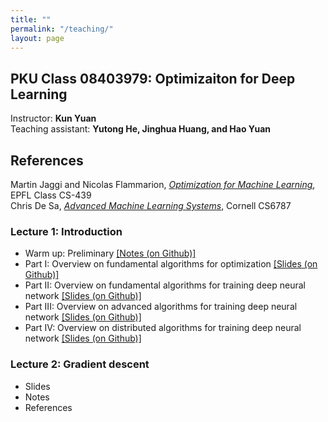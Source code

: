 ```yaml
---
title: ""
permalink: "/teaching/"
layout: page
---
```


## PKU Class 08403979: Optimizaiton for Deep Learning

Instructor: **Kun Yuan** <br>
Teaching assistant: **Yutong He, Jinghua Huang, and Hao Yuan**

## References
Martin Jaggi and Nicolas Flammarion, *[Optimization for Machine Learning](https://github.com/epfml/OptML_course)*, EPFL Class CS-439 <br>
Chris De Sa, *[Advanced Machine Learning Systems](https://www.cs.cornell.edu/courses/cs6787/2021fa/)*, Cornell CS6787

### Lecture 1: Introduction <br>
- Warm up: Preliminary [[Notes (on Github)]](https://github.com/kunyuan827/kunyuan827.github.io/raw/master/resources/Lec1_notes.pdf)  <br>
- Part   I: Overview on fundamental algorithms for optimization [[Slides (on Github)]](https://github.com/kunyuan827/kunyuan827.github.io/raw/master/resources/Lec1_Introduction_01.pdf) <br> 
- Part  II: Overview on fundamental algorithms for training deep neural network [[Slides (on Github)]](https://github.com/kunyuan827/kunyuan827.github.io/raw/master/resources/Lec1_Introduction_02.pdf) <br> 
- Part III: Overview on advanced algorithms for training deep neural network [[Slides (on Github)]](https://github.com/kunyuan827/kunyuan827.github.io/raw/master/resources/Lec1_Introduction_03.pdf) <br>
- Part  IV: Overview on distributed algorithms for training deep neural network [[Slides (on Github)]](https://github.com/kunyuan827/kunyuan827.github.io/raw/master/resources/Lec1_Introduction_04.pdf) <br>

### Lecture 2: Gradient descent <br>

- Slides
- Notes
- References




  
